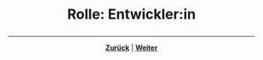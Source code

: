 # <p align="center">Rolle: Entwickler:in</P>

<!--hier Rolle des Entwicklers erläutern-->

---

<p align="center"><a href="/docs/02-arbeiten_bei_nadoo/01-rollen_und_aufgaben/02-researcher/README.md"><strong>Zurück</strong></a> | <a href="/docs/02-arbeiten_bei_nadoo/01-rollen_und_aufgaben/04-tester/README.md"><strong>Weiter</strong></a></p>